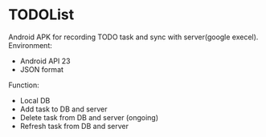 # TODOList
Android APK for recording TODO task and sync with server(google execel).
Environment:
  - Android API 23
  - JSON format

Function:
  - Local DB
  - Add task to DB and server
  - Delete task from DB and server (ongoing)
  - Refresh task from DB and server
